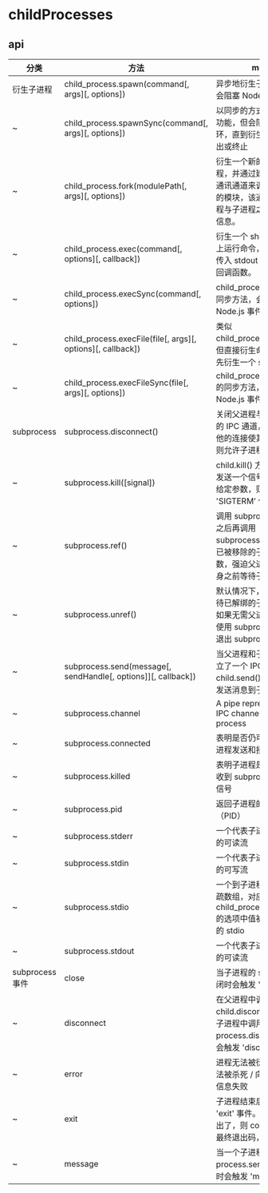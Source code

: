 # childProcesses

## api

| 分类            | 方法                                                          | more                                                                                                                       |
| --------------- | ------------------------------------------------------------- | -------------------------------------------------------------------------------------------------------------------------- |
| 衍生子进程      | child_process.spawn(command[, args][, options])               | 异步地衍生子进程，且不会阻塞 Node.js 事件循环                                                                              |
| ~               | child_process.spawnSync(command[, args][, options])           | 以同步的方式提供同样的功能，但会阻塞事件循环，直到衍生的子进程退出或终止                                                   |
| ~               | child_process.fork(modulePath[, args][, options])             | 衍生一个新的 Node.js 进程，并通过建立一个 IPC 通讯通道来调用一个指定的模块，该通道允许父进程与子进程之间相互发送信息。     |
| ~               | child_process.exec(command[, options][, callback])            | 衍生一个 shell 并在 shell 上运行命令，当完成时会传入 stdout 和 stderr 到回调函数。                                         |
| ~               | child_process.execSync(command[, options])                    | child_process.exec() 的同步方法，会阻塞 Node.js 事件循环。                                                                 |
| ~               | child_process.execFile(file[, args][, options][, callback])   | 类似 child_process.exec()，但直接衍生命令，且无需先衍生一个 shell。                                                        |
| ~               | child_process.execFileSync(file[, args][, options])           | child_process.execFile() 的同步方法，会阻塞 Node.js 事件循环                                                               |
| subprocess      | subprocess.disconnect()                                       | 关闭父进程与子进程之间的 IPC 通道，一旦没有其他的连接使其保持活跃，则允许子进程正常退出                                    |
| ~               | subprocess.kill([signal])                                     | child.kill() 方法向子进程发送一个信号。 如果没有给定参数，则进程会发送 'SIGTERM' 信号                                      |
| ~               | subprocess.ref()                                              | 调用 subprocess.unref() 之后再调用 subprocess.ref() 会还原已被移除的子进程引用计数，强迫父进程在退出自身之前等待子进程退出 |
| ~               | subprocess.unref()                                            | 默认情况下，父进程会等待已解绑的子进程退出。 如果无需父进程等待，可使用 subprocess.unref() 退出 subprocess                 |
| ~               | subprocess.send(message[, sendHandle[, options]][, callback]) | 当父进程和子进程之间建立了一个 IPC 通道时，child.send() 方法可用于发送消息到子进程                                         |
| ~               | subprocess.channel                                            | A pipe representing the IPC channel to the child process                                                                   |
| ~               | subprocess.connected                                          | 表明是否仍可以从一个子进程发送和接收消息                                                                                   |
| ~               | subprocess.killed                                             | 表明子进程是否已成功接收到 subprocess.kill() 的信号                                                                        |
| ~               | subprocess.pid                                                | 返回子进程的进程标识（PID）                                                                                                |
| ~               | subprocess.stderr                                             | 一个代表子进程的 stderr 的可读流                                                                                           |
| ~               | subprocess.stdin                                              | 一个代表子进程的 stdin 的可写流                                                                                            |
| ~               | subprocess.stdio                                              | 一个到子进程的管道的稀疏数组，对应着传给 child_process.spawn() 的选项中值被设为 'pipe' 的 stdio                            |
| ~               | subprocess.stdout                                             | 一个代表子进程的 stdout 的可读流                                                                                           |
| subprocess 事件 | close                                                         | 当子进程的 stdio 流被关闭时会触发 'close' 事件                                                                             |
| ~               | disconnect                                                    | 在父进程中调用 child.disconnect() 或在子进程中调用 process.disconnect() 后会触发 'disconnect' 事件                         |
| ~               | error                                                         | 进程无法被衍生 / 进程无法被杀死 / 向子进程发送信息失败                                                                     |
| ~               | exit                                                          | 子进程结束后会触发 'exit' 事件。 如果进程退出了，则 code 是进程的最终退出码，否则为 null                                   |
| ~               | message                                                       | 当一个子进程使用 process.send() 发送消息时会触发 'message' 事件                                                            |